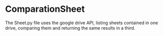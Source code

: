 # ComparationSheet

The Sheet.py file uses the google drive API, listing sheets contained in one drive, comparing them and returning the same results in a third.
